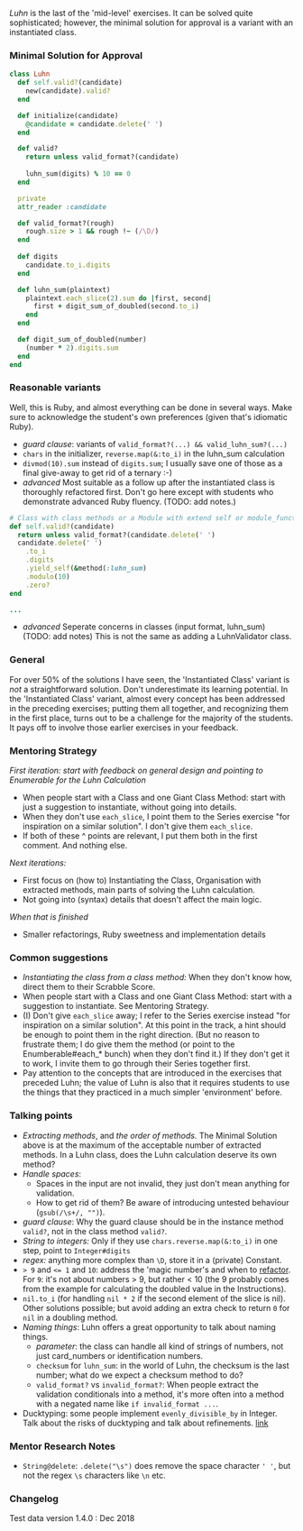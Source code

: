 _Luhn_ is the last of the 'mid-level' exercises. It can be solved quite sophisticated; however, the minimal solution for approval is a variant with an instantiated class. 

### Minimal Solution for Approval

```ruby
class Luhn
  def self.valid?(candidate)
    new(candidate).valid?
  end

  def initialize(candidate)
    @candidate = candidate.delete(' ')
  end

  def valid?
    return unless valid_format?(candidate)
    
    luhn_sum(digits) % 10 == 0
  end

  private
  attr_reader :candidate

  def valid_format?(rough)
    rough.size > 1 && rough !~ (/\D/)
  end
  
  def digits
    candidate.to_i.digits
  end

  def luhn_sum(plaintext)
    plaintext.each_slice(2).sum do |first, second|
      first + digit_sum_of_doubled(second.to_i)
    end
  end

  def digit_sum_of_doubled(number)
    (number * 2).digits.sum
  end
end
```

### Reasonable variants

Well, this is Ruby, and almost everything can be done in several ways. Make sure to acknowledge the student's own preferences (given that's idiomatic Ruby).
* _guard clause_: variants of `valid_format?(...) && valid_luhn_sum?(...)`  
* `chars` in the initializer, `reverse.map(&:to_i)` in the luhn_sum calculation
* `divmod(10).sum` instead of `digits.sum`; I usually save one of those as a final give-away to get rid of a ternary :-) 
* _advanced_ Most suitable as a follow up after the instantiated class is thoroughly refactored first. Don't go here except with students who demonstrate advanced Ruby fluency. (TODO: add notes.) 

```ruby
# Class with class methods or a Module with extend self or module_function
def self.valid?(candidate)
  return unless valid_format?(candidate.delete(' ')
  candidate.delete(' ')
    .to_i
    .digits
    .yield_self(&method(:luhn_sum)
    .modulo(10)
    .zero?
end

...
```
* _advanced_ Seperate concerns in classes (input format, luhn_sum) (TODO: add notes) This is not the same as adding a LuhnValidator class. 

### General

For over 50% of the solutions I have seen, the 'Instantiated Class' variant is _not_ a straightforward solution. Don't underestimate its learning potential.
In the 'Instantiated Class' variant, almost every concept has been addressed in the preceding exercises; putting them all together, and recognizing them in the first place, turns out to be a challenge for the majority of the students. It pays off to involve those earlier exercises in your feedback.

### Mentoring Strategy

_First iteration: start with feedback on general design and pointing to Enumerable for the Luhn Calculation_
* When people start with a Class and one Giant Class Method: start with just a suggestion to instantiate, without going into details. 
* When they don't use `each_slice`, I point them to the Series exercise "for inspiration on a similar solution".  I don't give them `each_slice`.
* If both of these ^ points are relevant, I put them both in the first comment. And nothing else. 

_Next iterations:_ 
* First focus on (how to) Instantiating the Class, Organisation with extracted methods, main parts of solving the Luhn calculation.
* Not going into (syntax) details that doesn't affect the main logic.

_When that is finished_ 
* Smaller refactorings, Ruby sweetness and implementation details


### Common suggestions
* _Instantiating the class from a class method:_ When they don't know how, direct them to their Scrabble Score. 
* When people start with a Class and one Giant Class Method: start with a suggestion to instantiate. See Mentoring Strategy.
* (I) Don't give `each_slice` away; I refer to the Series exercise instead "for inspiration on a similar solution". 
At this point in the track, a hint should be enough to point them in the right direction. (But no reason to frustrate them; 
I do give them the method (or point to the Enumberable#each_* bunch) when they don't find it.)
If they don't get it to work, I invite them to go through their Series together first.   
* Pay attention to the concepts that are introduced in the exercises that preceded Luhn; 
the value of Luhn is also that it requires students to use the things that they practiced in a much simpler 'environment' before. 

### Talking points

* _Extracting methods_, and _the order of methods._ The Minimal Solution above is at the maximum of the acceptable number of extracted methods. In a Luhn class, does the Luhn calculation deserve its own method? 
* _Handle spaces_: 
  - Spaces in the input are not invalid, they just don't mean anything for validation. 
  - How to get rid of them? Be aware of introducing untested behaviour (`gsub(/\s+/, "")`). 
* _guard clause_: Why the guard clause should be in the instance method `valid?`, not in the class method `valid?`. 
* _String to integers:_ Only if they use `chars.reverse.map(&:to_i)` in one step, point to `Integer#digits`
* _regex:_ anything more complex than `\D`, store it in a (private) Constant.
* `> 9` and `<= 1` and `10`: address the 'magic number's and when to [refactor](https://refactoring.guru/replace-magic-number-with-symbolic-constant). For `9`: it's not about numbers > 9, but rather < 10 (the 9 probably comes from the example for calculating the doubled value in the Instructions).
* `nil.to_i` (for handling `nil * 2` if the second element of the slice is nil). Other solutions possible; but avoid adding an extra check to return `0` for `nil` in a doubling method.  
* _Naming things_: Luhn offers a great opportunity to talk about naming things.
  - _parameter_: the class can handle all kind of strings of numbers, not just card_numbers or identification numbers.  
  - `checksum` for `luhn_sum`: in the world of Luhn, the checksum is the last number; what do we expect a checksum method to do? 
  - `valid_format?` vs `invalid_format?`: When people extract the validation conditionals into a method, it's more often into a method with a negated name like `if invalid_format ...`.   
* Ducktyping: some people implement `evenly_divisible_by` in Integer. Talk about the risks of ducktyping and talk about refinements. [link](https://spin.atomicobject.com/2017/12/29/monkey-patching-refinements)

### Mentor Research Notes

* `String@delete`: `.delete("\s")` does remove the space character `' '`, but not the regex `\s` characters like `\n` etc.

### Changelog

Test data version 1.4.0 : Dec 2018
